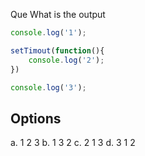 Que What is the output 

```javascript
console.log('1'); 

setTimout(function(){
    console.log('2');
})

console.log('3');
```
## Options 
a. 1 2 3
b. 1 3 2
c. 2 1 3
d. 3 1 2
